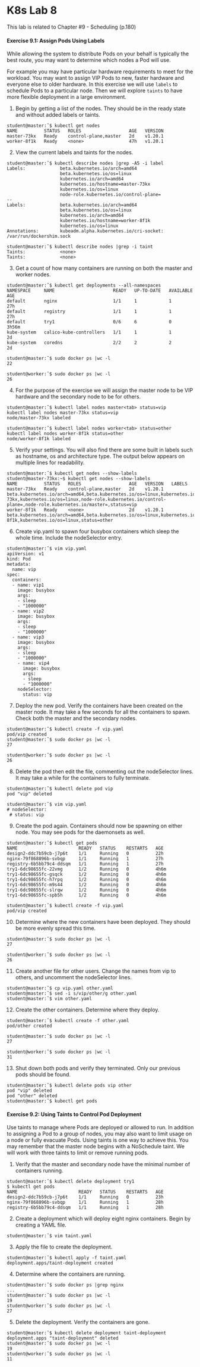 # K8s Lab 8

This lab is related to Chapter #9 - Scheduling (p.180)


#### Exercise 9.1: Assign Pods Using Labels
While allowing the system to distribute Pods on your behalf is typically the best route, you may want to determine which
nodes a Pod will use.

For example you may have particular hardware requirements to meet for the workload. You may
want to assign VIP Pods to new, faster hardware and everyone else to older hardware.
In this exercise we will use `labels` to schedule Pods to a particular node. Then we will explore `taints` to have more flexible deployment in a large environment.

1. Begin by getting a list of the nodes. They should be in the ready state and without added labels or taints.
```
student@master:˜$ kubectl get nodes
NAME          STATUS   ROLES                  AGE   VERSION
master-73kx   Ready    control-plane,master   2d    v1.20.1
worker-8f1k   Ready    <none>                 47h   v1.20.1
```

2. View the current labels and taints for the nodes.
```
student@master:˜$ kubectl describe nodes |grep -A5 -i label
Labels:             beta.kubernetes.io/arch=amd64
                    beta.kubernetes.io/os=linux
                    kubernetes.io/arch=amd64
                    kubernetes.io/hostname=master-73kx
                    kubernetes.io/os=linux
                    node-role.kubernetes.io/control-plane=
--
Labels:             beta.kubernetes.io/arch=amd64
                    beta.kubernetes.io/os=linux
                    kubernetes.io/arch=amd64
                    kubernetes.io/hostname=worker-8f1k
                    kubernetes.io/os=linux
Annotations:        kubeadm.alpha.kubernetes.io/cri-socket: /var/run/dockershim.sock
```

```
student@master:˜$ kubectl describe nodes |grep -i taint
Taints:             <none>
Taints:             <none>
```

3. Get a count of how many containers are running on both the master and worker nodes.

```
student@master:˜$ kubectl get deployments --all-namespaces
NAMESPACE     NAME                      READY   UP-TO-DATE   AVAILABLE   AGE
default       nginx                     1/1     1            1           27h
default       registry                  1/1     1            1           27h
default       try1                      0/6     6            0           3h56m
kube-system   calico-kube-controllers   1/1     1            1           2d
kube-system   coredns                   2/2     2            2           2d
```

```
student@master:˜$ sudo docker ps |wc -l
22
```

```
student@worker:˜$ sudo docker ps |wc -l
26
```

4. For the purpose of the exercise we will assign the master node to be VIP hardware and the secondary node to be for
others.
```
student@master:˜$ kubectl label nodes master<tab> status=vip
kubectl label nodes master-73kx status=vip
node/master-73kx labeled
```

```
student@master:˜$ kubectl label nodes worker<tab> status=other
kubectl label nodes worker-8f1k status=other
node/worker-8f1k labeled
```


5. Verify your settings. You will also find there are some built in labels such as hostname, os and architecture type. The
output below appears on multiple lines for readability.
```
student@master:˜$ kubectl get nodes --show-labels
student@master-73kx:~$ kubectl get nodes --show-labels
NAME          STATUS   ROLES                  AGE   VERSION   LABELS
master-73kx   Ready    control-plane,master   2d    v1.20.1   beta.kubernetes.io/arch=amd64,beta.kubernetes.io/os=linux,kubernetes.io/arch=amd64,kubernetes.io/hostname=master-73kx,kubernetes.io/os=linux,node-role.kubernetes.io/control-plane=,node-role.kubernetes.io/master=,status=vip
worker-8f1k   Ready    <none>                 2d    v1.20.1   beta.kubernetes.io/arch=amd64,beta.kubernetes.io/os=linux,kubernetes.io/arch=amd64,kubernetes.io/hostname=worker-8f1k,kubernetes.io/os=linux,status=other
```

6. Create vip.yaml to spawn four busybox containers which sleep the whole time. Include the nodeSelector entry.
```
student@master:˜$ vim vip.yaml
apiVersion: v1
kind: Pod
metadata:
  name: vip
spec:
  containers:
  - name: vip1
    image: busybox
    args:
    - sleep
    - "1000000"
  - name: vip2
    image: busybox
    args:
    - sleep
    - "1000000"
  - name: vip3
    image: busybox
    args:
    - sleep
    - "1000000"
    - name: vip4
      image: busybox
      args:
      - sleep
      - "1000000"
    nodeSelector:
      status: vip    
```


7. Deploy the new pod. Verify the containers have been created on the master node. It may take a few seconds for all the
containers to spawn. Check both the master and the secondary nodes.
```
student@master:˜$ kubectl create -f vip.yaml
pod/vip created
student@master:˜$ sudo docker ps |wc -l
27
```

```
student@worker:˜$ sudo docker ps |wc -l
26
```

8. Delete the pod then edit the file, commenting out the nodeSelector lines. It may take a while for the containers to fully
terminate.
```
student@master:˜$ kubectl delete pod vip
pod "vip" deleted
```

```
student@master:˜$ vim vip.yaml
# nodeSelector:
 # status: vip
```

9. Create the pod again. Containers should now be spawning on either node. You may see pods for the daemonsets as well.
```
student@master:˜$ kubectl get pods
NAME                       READY   STATUS    RESTARTS   AGE
design2-ddc7b59cb-j7p6t    1/1     Running   0          22h
nginx-79f868896b-svbqp     1/1     Running   1          27h
registry-6b5bb79c4-ddsqm   1/1     Running   1          27h
try1-6dc98655fc-22vmg      1/2     Running   0          4h6m
try1-6dc98655fc-gsqck      1/2     Running   0          4h6m
try1-6dc98655fc-h7rpq      1/2     Running   0          4h6m
try1-6dc98655fc-m9s44      1/2     Running   0          4h6m
try1-6dc98655fc-slrqw      1/2     Running   0          4h6m
try1-6dc98655fc-spb5h      1/2     Running   0          4h6m
```

```
student@master:˜$ kubectl create -f vip.yaml
pod/vip created
```

10. Determine where the new containers have been deployed. They should be more evenly spread this time.
```
student@master:˜$ sudo docker ps |wc -l
27
```

```
student@worker:˜$ sudo docker ps |wc -l
26
```

11. Create another file for other users. Change the names from vip to others, and uncomment the nodeSelector lines.
```
student@master:˜$ cp vip.yaml other.yaml
student@master:˜$ sed -i s/vip/other/g other.yaml
student@master:˜$ vim other.yaml
```

12. Create the other containers. Determine where they deploy.
```
student@master:˜$ kubectl create -f other.yaml
pod/other created
```

```
student@master:˜$ sudo docker ps |wc -l
27
```

```
student@worker:˜$ sudo docker ps |wc -l
31
```

13. Shut down both pods and verify they terminated. Only our previous pods should be found.
```
student@master:˜$ kubectl delete pods vip other
pod "vip" deleted
pod "other" deleted
student@master:˜$ kubectl get pods
```


#### Exercise 9.2: Using Taints to Control Pod Deployment
Use taints to manage where Pods are deployed or allowed to run. In addition to assigning a Pod to a group of nodes,
you may also want to limit usage on a node or fully evacuate Pods. Using taints is one way to achieve this. You may
remember that the master node begins with a NoSchedule taint. We will work with three taints to limit or remove
running pods.
1. Verify that the master and secondary node have the minimal number of containers running.
```
student@master:˜$ kubectl delete deployment try1
$ kubectl get pods
NAME                       READY   STATUS    RESTARTS   AGE
design2-ddc7b59cb-j7p6t    1/1     Running   0          23h
nginx-79f868896b-svbqp     1/1     Running   1          28h
registry-6b5bb79c4-ddsqm   1/1     Running   1          28h
```

2. Create a deployment which will deploy eight nginx containers. Begin by creating a YAML file.
```
student@master:˜$ vim taint.yaml
```
3. Apply the file to create the deployment.
```
student@master:˜$ kubectl apply -f taint.yaml
deployment.apps/taint-deployment created
```

4. Determine where the containers are running.
```
student@master:˜$ sudo docker ps |grep nginx
...
student@master:˜$ sudo docker ps |wc -l
19
student@worker:˜$ sudo docker ps |wc -l
27
```

5. Delete the deployment. Verify the containers are gone.
```
student@master:˜$ kubectl delete deployment taint-deployment
deployment.apps "taint-deployment" deleted
student@master:˜$ sudo docker ps |wc -l
19
student@worker:˜$ sudo docker ps |wc -l
11
```
